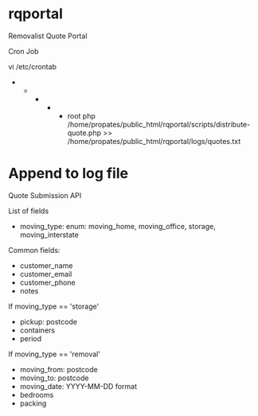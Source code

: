 # rqportal
Removalist Quote Portal

Cron Job

vi /etc/crontab

* * * * * root php /home/propates/public_html/rqportal/scripts/distribute-quote.php >> /home/propates/public_html/rqportal/logs/quotes.txt
# Append to log file


Quote Submission API

List of fields

+ moving_type: enum: moving_home, moving_office, storage, moving_interstate


Common fields:
+ customer_name
+ customer_email
+ customer_phone
+ notes

If moving_type == 'storage'
+ pickup: postcode
+ containers
+ period

If moving_type == 'removal'
+ moving_from: postcode
+ moving_to: postcode
+ moving_date: YYYY-MM-DD format
+ bedrooms
+ packing
